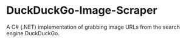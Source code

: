 # DuckDuckGo-Image-Scraper
A C# (.NET) implementation of grabbing image URLs from the search engine DuckDuckGo.
